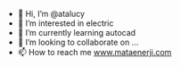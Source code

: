 - 👋 Hi, I’m @atalucy
- 👀 I’m interested in electric
- 🌱 I’m currently learning autocad 
- 💞️ I’m looking to collaborate on ...
- 📫 How to reach me www.mataenerji.com

<!---
atalucy/atalucy is a ✨ special ✨ repository because its `README.md` (this file) appears on your GitHub profile.
You can click the Preview link to take a look at your changes.
--->
